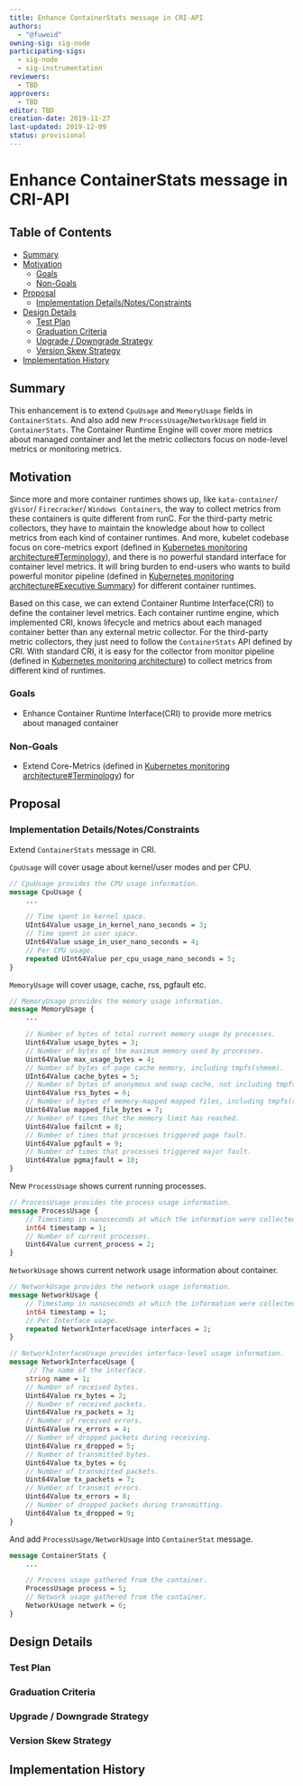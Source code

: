 ```yaml
---
title: Enhance ContainerStats message in CRI-API
authors:
  - "@fuweid"
owning-sig: sig-node
participating-sigs:
  - sig-node
  - sig-instrumentation
reviewers:
  - TBD
approvers:
  - TBD
editor: TBD
creation-date: 2019-11-27
last-updated: 2019-12-09
status: provisional
---
```


# Enhance ContainerStats message in CRI-API

## Table of Contents

<!-- toc -->
- [Summary](#summary)
- [Motivation](#motivation)
  - [Goals](#goals)
  - [Non-Goals](#non-goals)
- [Proposal](#proposal)
  - [Implementation Details/Notes/Constraints](#implementation-detailsnotesconstraints)
- [Design Details](#design-details)
  - [Test Plan](#test-plan)
  - [Graduation Criteria](#graduation-criteria)
  - [Upgrade / Downgrade Strategy](#upgrade--downgrade-strategy)
  - [Version Skew Strategy](#version-skew-strategy)
- [Implementation History](#implementation-history)
<!-- /toc -->

## Summary

This enhancement is to extend `CpuUsage` and `MemoryUsage` fields in
`ContainerStats`. And also add new `ProcessUsage`/`NetworkUsage` field in
`ContainerStats`. The Container Runtime Engine will cover more metrics about
managed container and let the metric collectors focus on node-level metrics or
monitoring metrics.

## Motivation

Since more and more container runtimes shows up, like `kata-container`/
`gVisor`/ `Firecracker`/ `Windows Containers`, the way to collect metrics from
these containers is quite different from runC. For the third-party metric
collectors, they have to maintain the knowledge about how to collect metrics
from each kind of container runtimes. And more, kubelet codebase focus on
core-metrics export (defined in [Kubernetes monitoring architecture#Terminology](https://github.com/kubernetes/community/blob/master/contributors/design-proposals/instrumentation/monitoring_architecture.md#terminology)),
and there is no powerful standard interface for container level metrics.
It will bring burden to end-users who wants to build powerful monitor pipeline
(defined in [Kubernetes monitoring architecture#Executive Summary](https://github.com/kubernetes/community/blob/master/contributors/design-proposals/instrumentation/monitoring_architecture.md#executive-summary)) for different container runtimes.

Based on this case, we can extend Container Runtime Interface(CRI) to define
the container level metrics. Each container runtime engine, which implemented
CRI, knows lifecycle and metrics about each managed container better than any
external metric collector. For the third-party metric collectors, they just
need to follow the `ContainerStats` API defined by CRI. With standard CRI,
it is easy for the collector from monitor pipeline (defined in [Kubernetes monitoring architecture](https://github.com/kubernetes/community/blob/master/contributors/design-proposals/instrumentation/monitoring_architecture.md#executive-summary)) to collect metrics from different kind of runtimes.

### Goals

- Enhance Container Runtime Interface(CRI) to provide more metrics about
managed container

### Non-Goals

- Extend Core-Metrics (defined in [Kubernetes monitoring architecture#Terminology](https://github.com/kubernetes/community/blob/master/contributors/design-proposals/instrumentation/monitoring_architecture.md#terminology)) for 

## Proposal

### Implementation Details/Notes/Constraints

Extend `ContainerStats` message in CRI.

`CpuUsage` will cover usage about kernel/user modes and per CPU.

```protobuf
// CpuUsage provides the CPU usage information.
message CpuUsage {
    ...

    // Time spent in kernel space.
    UInt64Value usage_in_kernel_nano_seconds = 3;
    // Time spent in user space.
    UInt64Value usage_in_user_nano_seconds = 4;
    // Per CPU usage.
    repeated UInt64Value per_cpu_usage_nano_seconds = 5;
}
```

`MemoryUsage` will cover usage, cache, rss, pgfault etc.

```protobuf
// MemoryUsage provides the memory usage information.
message MemoryUsage {
    ...

    // Number of bytes of total current memory usage by processes.
    Uint64Value usage_bytes = 3;
    // Number of bytes of the maximum memory used by processes.
    Uint64Value max_usage_bytes = 4;
    // Number of bytes of page cache memory, including tmpfs(shmem).
    UInt64Value cache_bytes = 5;
    // Number of bytes of anonymous and swap cache, not including tmpfs(shmem).
    Uint64Value rss_bytes = 6;
    // Number of bytes of memory-mapped mapped files, including tmpfs(shmem).
    Uint64Value mapped_file_bytes = 7;
    // Number of times that the memory limit has reached.
    Uint64Value failcnt = 8;
    // Number of times that processes triggered page fault.
    Uint64Value pgfault = 9;
    // Number of times that processes triggered major fault.
    Uint64Value pgmajfault = 10;
}
```

New `ProcessUsage` shows current running processes.

```protobuf
// ProcessUsage provides the process usage information.
message ProcessUsage {
    // Timestamp in nanoseconds at which the information were collected. Must be > 0.
    int64 timestamp = 1;
    // Number of current processes.
    Uint64Value current_process = 2;
}
```

`NetworkUsage` shows current network usage information about container.

```protobuf
// NetworkUsage provides the network usage information.
message NetworkUsage {
    // Timestamp in nanoseconds at which the information were collected. Must be > 0.
    int64 timestamp = 1;
    // Per Interface usage.
    repeated NetworkInterfaceUsage interfaces = 2;
}

// NetworkInterfaceUsage provides interface-level usage information.
message NetworkInterfaceUsage {
     // The name of the interface.
    string name = 1;
    // Number of received bytes.
    Uint64Value rx_bytes = 2;
    // Number of received packets.
    Uint64Value rx_packets = 3;
    // Number of received errors.
    Uint64Value rx_errors = 4;
    // Number of dropped packets during receiving.
    Uint64Value rx_dropped = 5;
    // Number of transmitted bytes.
    Uint64Value tx_bytes = 6;
    // Number of transmitted packets.
    Uint64Value tx_packets = 7;
    // Number of transmit errors.
    Uint64Value tx_errors = 8;
    // Number of dropped packets during transmitting.
    Uint64Value tx_dropped = 9;
}
```

And add `ProcessUsage/NetworkUsage` into `ContainerStat` message.

```protobuf
message ContainerStats {
    ...

    // Process usage gathered from the container.
    ProcessUsage process = 5;
    // Network usage gathered from the container.
    NetworkUsage network = 6;
}
```

## Design Details

### Test Plan

<!-- TBD -->

### Graduation Criteria

<!-- TBD -->

### Upgrade / Downgrade Strategy

<!-- TBD -->

### Version Skew Strategy

<!-- TBD -->

## Implementation History

<!-- TBD -->
